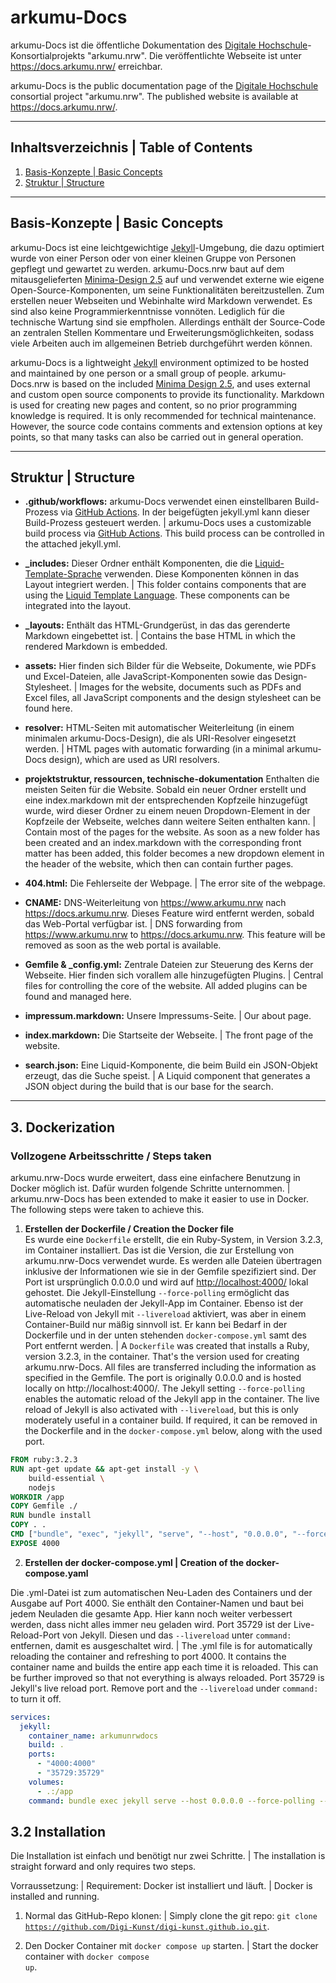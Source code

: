 # arkumu-Docs

arkumu-Docs ist die öffentliche Dokumentation des [Digitale Hochschule](https://www.dh.nrw/)-Konsortialprojekts "arkumu.nrw".
Die veröffentlichte Webseite ist unter <https://docs.arkumu.nrw/> erreichbar.

arkumu-Docs is the public documentation page of the [Digitale Hochschule](https://www.dh.nrw/) consortial project "arkumu.nrw".
The published website is available at <https://docs.arkumu.nrw/>.

----

## Inhaltsverzeichnis | Table of Contents

1. [Basis-Konzepte | Basic Concepts](#basis-konzepte--basic-concepts)
2. [Struktur | Structure](#struktur--structure)

----

## Basis-Konzepte | Basic Concepts

arkumu-Docs ist eine leichtgewichtige [Jekyll](https://jekyllrb.com/)-Umgebung, die dazu optimiert wurde von einer Person oder von einer kleinen Gruppe von Personen gepflegt und gewartet zu werden. arkumu-Docs.nrw baut auf dem mitausgelieferten [Minima-Design 2.5](https://github.com/jekyll/minima/blob/v2.5.0/README.md) auf und verwendet externe wie eigene Open-Source-Komponenten, um seine Funktionalitäten bereitzustellen. Zum erstellen neuer Webseiten und Webinhalte wird Markdown verwendet. Es sind also keine Programmierkenntnisse vonnöten. Lediglich für die technische Wartung sind sie empfholen. Allerdings enthält der Source-Code an zentralen Stellen Kommentare und Erweiterungsmöglichkeiten, sodass viele Arbeiten auch im allgemeinen Betrieb durchgeführt werden können.

arkumu-Docs is a lightweight [Jekyll](https://jekyllrb.com/) environment optimized to be hosted and maintained by one person or a small group of people. arkumu-Docs.nrw is based on the included [Minima Design 2.5](https://github.com/jekyll/minima/blob/v2.5.0/README.md), and uses external and custom open source components to provide its functionality. Markdown is used for creating new pages and content, so no prior programming knowledge is required. It is only recommended for technical maintenance. However, the source code contains comments and extension options at key points, so that many tasks can also be carried out in general operation.

----

## Struktur | Structure

* **.github/workflows:** arkumu-Docs verwendet einen einstellbaren Build-Prozess via [GitHub Actions](https://github.com/features/actions). In der beigefügten jekyll.yml kann dieser Build-Prozess gesteuert werden. | arkumu-Docs uses a customizable build process via [GitHub Actions](https://github.com/features/actions). This build process can be controlled in the attached jekyll.yml.

* **_includes:** Dieser Ordner enthält Komponenten, die die [Liquid-Template-Sprache](https://shopify.github.io/liquid/basics/introduction/) verwenden. Diese Komponenten können in das Layout integriert werden. | This folder contains components that are using the [Liquid Template Language](https://shopify.github.io/liquid/basics/introduction/). These components can be integrated into the layout.

* **_layouts:** Enthält das HTML-Grundgerüst, in das das gerenderte Markdown eingebettet ist. | Contains the base HTML in which the rendered Markdown is embedded.

* **assets:** Hier finden sich Bilder für die Webseite, Dokumente, wie PDFs und Excel-Dateien, alle JavaScript-Komponenten sowie das Design-Stylesheet. | Images for the website, documents such as PDFs and Excel files, all JavaScript components and the design stylesheet can be found here.

* **resolver:** HTML-Seiten mit automatischer Weiterleitung (in einem minimalen arkumu-Docs-Design), die als URI-Resolver eingesetzt werden. | HTML pages with automatic forwarding (in a minimal arkumu-Docs design), which are used as URI resolvers.

* **projektstruktur, ressourcen, technische-dokumentation** Enthalten die meisten Seiten für die Website. Sobald ein neuer Ordner erstellt und eine index.markdown mit der entsprechenden Kopfzeile hinzugefügt wurde, wird dieser Ordner zu einem neuen Dropdown-Element in der Kopfzeile der Webseite, welches dann weitere Seiten enthalten kann. | Contain most of the pages for the website. As soon as a new folder has been created and an index.markdown with the corresponding front matter has been added, this folder becomes a new dropdown element in the header of the website, which then can contain further pages.

* **404.html:** Die Fehlerseite der Webpage. | The error site of the webpage.

* **CNAME:** DNS-Weiterleitung von <https://www.arkumu.nrw> nach <https://docs.arkumu.nrw>. Dieses Feature wird entfernt werden, sobald das Web-Portal verfügbar ist. | DNS forwarding from <https://www.arkumu.nrw> to <https://docs.arkumu.nrw>. This feature will be removed as soon as the web portal is available.

* **Gemfile & _config.yml:** Zentrale Dateien zur Steuerung des Kerns der Webseite. Hier finden sich vorallem alle hinzugefügten Plugins. | Central files for controlling the core of the website. All added plugins can be found and managed here.

* **impressum.markdown:** Unsere Impressums-Seite. | Our about page.

* **index.markdown:** Die Startseite der Webseite. | The front page of the website.

* **search.json:** Eine Liquid-Komponente, die beim Build ein JSON-Objekt erzeugt, das die Suche speist. | A Liquid component that generates a JSON object during the build that is our base for the search.

----

## 3. Dockerization

### Vollzogene Arbeitsschritte / Steps taken

arkumu.nrw-Docs wurde erweitert, dass eine einfachere Benutzung in Docker möglich ist. Dafür wurden folgende Schritte unternommen. | arkumu.nrw-Docs has been extended to make it easier to use in Docker. The following steps were taken to achieve this.

1. **Erstellen der Dockerfile / Creation the Docker file**  
Es wurde eine <code>Dockerfile</code> erstellt, die ein Ruby-System, in Version 3.2.3, im Container installiert. Das ist die Version, die zur Erstellung von arkumu.nrw-Docs verwendet wurde. Es werden alle Dateien übertragen inklusive der Informationen wie sie in der Gemfile spezifiziert sind. Der Port ist ursprünglich 0.0.0.0 und wird auf [http://localhost:4000/](http://localhost:4000/) lokal gehostet. Die Jekyll-Einstellung <code>--force-polling</code> ermöglicht das automatische neuladen der Jekyll-App im Container. Ebenso ist der Live-Reload von Jekyll mit <code>--livereload</code> aktiviert, was aber in einem Container-Build nur mäßig sinnvoll ist. Er kann bei Bedarf in der Dockerfile und in der unten stehenden <code>docker-compose.yml</code> samt des Port entfernt werden. | A <code>Dockerfile</code> was created that installs a Ruby, version 3.2.3, in the container. That's the version used for creating arkumu.nrw-Docs. All files are transferred including the information as specified in the Gemfile. The port is originally 0.0.0.0 and is hosted locally on http://localhost:4000/. The Jekyll setting <code>--force-polling</code> enables the automatic reload of the Jekyll app in the container. The live reload of Jekyll is also activated with <code>--livereload</code>, but this is only moderately useful in a container build. If required, it can be removed in the Dockerfile and in the <code>docker-compose.yml</code> below, along with the used port.

```dockerfile
FROM ruby:3.2.3
RUN apt-get update && apt-get install -y \
    build-essential \
    nodejs
WORKDIR /app
COPY Gemfile ./
RUN bundle install
COPY . .
CMD ["bundle", "exec", "jekyll", "serve", "--host", "0.0.0.0", "--force-polling", "--livereload" ]
EXPOSE 4000
```

2. **Erstellen der docker-compose.yml | Creation of the docker-compose.yaml**

Die .yml-Datei ist zum automatischen Neu-Laden des Containers und der Ausgabe auf Port 4000. Sie enthält den Container-Namen und baut bei jedem Neuladen die gesamte App. Hier kann noch weiter verbessert werden, dass nicht alles immer neu geladen wird. Port 35729 ist der Live-Reload-Port von Jekyll. Diesen und das <code>--livereload</code> unter <code>command:</code> entfernen, damit es ausgeschaltet wird. |  The .yml file is for automatically reloading the container and refreshing to port 4000. It contains the container name and builds the entire app each time it is reloaded. This can be further improved so that not everything is always reloaded. Port 35729 is Jekyll's live reload port. Remove port and the <code>--livereload</code> under <code>command:</code> to turn it off.

```yml
services:
  jekyll:
    container_name: arkumunrwdocs
    build: .
    ports:
      - "4000:4000"
      - "35729:35729"
    volumes:
      - .:/app
    command: bundle exec jekyll serve --host 0.0.0.0 --force-polling --livereload
```

## 3.2 Installation

Die Installation ist einfach und benötigt nur zwei Schritte. | The installation is straight forward and only requires two steps.

Vorraussetzung: | Requirement: Docker ist installiert und läuft. | Docker is installed and running. 

1. Normal das GitHub-Repo klonen: | Simply clone the git repo: <code>git clone https://github.com/Digi-Kunst/digi-kunst.github.io.git</code>.

2. Den Docker Container mit <code>docker compose up</code> starten. | Start the docker container with <code>docker compose up</code>.
